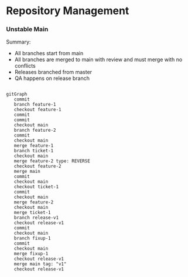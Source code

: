 # Repository Management

### Unstable Main

Summary:
- All branches start from main
- All branches are merged to main with review and must merge with no conflicts
- Releases branched from master
- QA happens on release branch

```mermaid

gitGraph
   commit
   branch feature-1
   checkout feature-1
   commit
   commit
   checkout main 
   branch feature-2
   commit
   checkout main
   merge feature-1
   branch ticket-1
   checkout main
   merge feature-2 type: REVERSE
   checkout feature-2
   merge main
   commit
   checkout main
   checkout ticket-1
   commit
   checkout main
   merge feature-2
   checkout main
   merge ticket-1
   branch release-v1
   checkout release-v1
   commit
   checkout main
   branch fixup-1
   commit
   checkout main
   merge fixup-1
   checkout release-v1
   merge main tag: "v1"
   checkout release-v1
```
